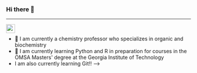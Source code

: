 ### Hi there 👋

<hr />

<a href="https://www.linkedin.com/in/brent-ferrell-07a38914a/">
  <img align="left" width="24px" src="https://cdn.jsdelivr.net/npm/simple-icons@v3/icons/linkedin.svg"  />
</a>

<br/>

- 🔭 I am currently a chemistry professor who specializes in organic and biochemistry
- 🌱 I am currently learning Python and R in preparation for courses in the OMSA Masters' degree at the Georgia Institute of Technology
- I am also currently learning Git!!
-->
